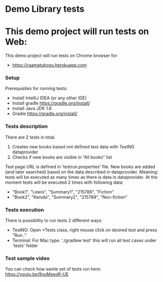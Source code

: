 # Demo Library tests

This demo project will run tests on Web:
=======
This demo project will run tests on Chrome browser for:
* https://raamatukogu.herokuapp.com


### Setup
Prerequisites for running tests:
* Install IntelliJ IDEA (or any other IDE)
* Install gradle https://gradle.org/install/
* Install Java JDK 1.8
* Gradle https://gradle.org/install/


### Tests description

There are 2 tests in total.
1. Creates new books based ont defined test data with TestNG dataprovider
2. Checks if new books are visible in "All books" list

Test page URL is defined in 'testrun.properties' file.
New books are added (and later searched) based on the data described in dataprovider. Meaning: tests will be executed as many times as there is data in dataprovider. At the moment tests will be executed 2 times with following data:
* "Book1", "Lewis", "Summary1", "215788", "Fiction"
* "Book2", "Kenobi", "Summary2", "215789", "Non-fiction"

### Tests execution
There is possibility to run tests 2 different ways:
* TestNG: Open *Tests class, right mouse click on desired test and press "Run.."
* Terminal: For Mac type: './gradlew test' this will run all test cases under 'tests' folder

### Test sample video
You can check how samle set of tests run here: https://youtu.be/9yuMseqR-UE
